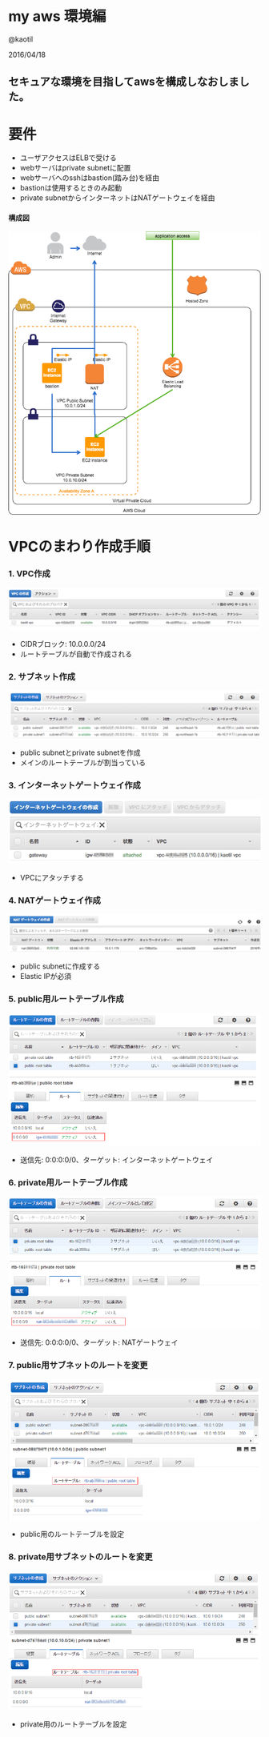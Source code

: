 # my aws 環境編

@kaotil

2016/04/18



## セキュアな環境を目指してawsを構成しなおしました。



# 要件
- ユーザアクセスはELBで受ける
- webサーバはprivate subnetに配置
- webサーバへのsshはbastion(踏み台)を経由
- bastionは使用するときのみ起動
- private subnetからインターネットはNATゲートウェイを経由



#### 構成図
![構成図](/slides/img/20160426/aws_design.png)<!-- .element: class="img_50" -->



# VPCのまわり作成手順



### 1. VPC作成
![VPC作成](/slides/img/20160426/aws_vpc.png)
- CIDRブロック: 10.0.0.0/24
- ルートテーブルが自動で作成される



### 2. サブネット作成
![サブネット作成](/slides/img/20160426/aws_subnet.png)
- public subnetとprivate subnetを作成
- メインのルートテーブルが割当っている



### 3. インターネットゲートウェイ作成
![インターネットゲートウェイ作成](/slides/img/20160426/aws_internet_gateway.png)
- VPCにアタッチする



### 4. NATゲートウェイ作成
![NATゲートウェイ作成](/slides/img/20160426/aws_nat_gateway.png)
- public subnetに作成する
- Elastic IPが必須



### 5. public用ルートテーブル作成
![public用ルートテーブル作成](/slides/img/20160426/aws_route_table_public.png)
- 送信先: 0:0:0:0/0、ターゲット: インターネットゲートウェイ



### 6. private用ルートテーブル作成
![private用ルートテーブル作成](/slides/img/20160426/aws_route_table_private.png)
- 送信先: 0:0:0:0/0、ターゲット: NATゲートウェイ



### 7. public用サブネットのルートを変更
![private用サブネットのルートテーブル作成](/slides/img/20160426/aws_subnet_public.png)
- public用のルートテーブルを設定



### 8. private用サブネットのルートを変更
![private用サブネットのルートテーブル作成](/slides/img/20160426/aws_subnet_private.png)
- private用のルートテーブルを設定




